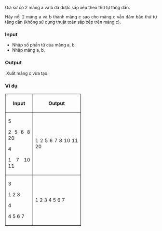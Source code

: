 <div class="problem_description" id="problem_description">
			<p style="text-align:justify">Giả sử có 2 mảng a và b đã được sắp xếp theo thứ tự tăng dần.</p>

<p style="text-align:justify">Hãy nối 2 mảng a và b thành mảng c sao cho mảng c vẫn đảm bảo thứ tự tăng dần (không sử dụng thuật toán sắp xếp trên mảng c).</p>

<h3 style="text-align:justify"><strong>Input</strong></h3>

<ul>
	<li style="text-align:justify">Nhập số phần tử của mảng a, b.</li>
	<li style="text-align:justify">Nhập mảng a, b.</li>
</ul>

<h3 style="text-align:justify"><strong>Output</strong></h3>

<p style="text-align:justify">&nbsp;Xuất mảng c vừa tạo.</p>

<h3 style="text-align:justify"><strong>Ví dụ</strong></h3>

<table align="center" border="1" style="width:50%">
	<thead>
		<tr>
			<th colspan="1" rowspan="1" scope="col">
			<p style="text-align:center"><span class="marker"><strong>Input</strong></span></p>
			</th>
			<th colspan="1" rowspan="1" scope="col">
			<p style="text-align:center"><span class="marker"><strong>Output</strong></span></p>
			</th>
		</tr>
	</thead>
	<tbody>
		<tr>
			<td colspan="1" rowspan="1">
			<p style="text-align:justify">5</p>
			<p style="text-align:justify">2 5 6 8 20</p>
			<p style="text-align:justify">4</p>
			<p style="text-align:justify">1 7 10 11</p>
			</td>
			<td colspan="1" rowspan="1">
			<p style="text-align:justify">1 2 5 6 7 8 10 11 20</p>
			</td>
		</tr>
		<tr>
			<td colspan="1" rowspan="1">
			<p style="text-align:justify">3</p>
			<p style="text-align:justify">1 2 3</p>
			<p style="text-align:justify">4</p>
			<p style="text-align:justify">4 5 6 7</p>
			</td>
			<td colspan="1" rowspan="1">
			<p style="text-align:justify">1 2 3 4 5 6 7</p>
			</td>
		</tr>
	</tbody>
</table>
		</div>